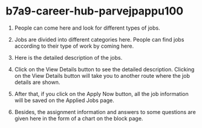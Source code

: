 # b7a9-career-hub-parvejpappu100

1. People can come here and look for different types of jobs.
2. Jobs are divided into different categories here. People can find jobs according to their type of work by coming here.
3. Here is the detailed description of the jobs.
4. Click on the View Details button to see the detailed description. Clicking on the View Details button will take you to another route where the job details are shown.
5. After that, if you click on the Apply Now button, all the job information will be saved on the Applied Jobs page.

7. Besides, the assignment information and answers to some questions are given here in the form of a chart on the block page.
